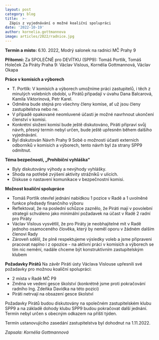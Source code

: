 ```yaml
---
layout: post
category: blog
title:  >-
  Zápis z vyjednávání o možné koaliční spolupráci
date: '2022-10-19'
author: kornelia.gottmannova
image: articles/2022/radnice.jpg
---
```

**Termín a místo:** 
6.10. 2022, Modrý salonek na radnici MČ Prahy 9

**Přítomni:** 
Za SPOLEČNĚ pro DEVÍTKU (SPP9): Tomáš Portlík, Tomáš Holeček
Za Piráty Praha 9: Václav Vislous, Kornélia Gottmannová, Václav Okapa

**Práce v komisích a výborech**
-   T. Portlík: V komisích a výborech umožníme práci zastupitelů, i těch z minulých volebních období, u Pirátů připadají v úvahu Dana Balcarová, Kamila Viktorinová, Petr Karel.
-   Odměna bude stejná pro všechny členy komise, ať už jsou členy zastupitelstva nebo ne.
-   V případě opakované neomluvené účasti je možné navrhnout ukončení členství v komisi.
-   Konkrétní složení komisí bude ještě diskutováno, Piráti připraví svůj návrh, přesný termín nebyl určen, bude ještě upřesněn během dalšího vyjednávání.
-   Byl diskutován Návrh Prahy 9 Sobě o možnosti účasti externích odborníků v komisích a výborech, tento návrh byl źa strany SPP9 odmítnut.
   
**Téma bezpečnosti, „Prohibiční vyhláška“**
-   Byly diskutovány výhody a nevýhody vyhlášky.
-   Shoda na potřebě zvýšení aktivity strážníků v ulicích.
-   Diskuse o nastavení komunikace v bezpečnostní komisi.
   
**Možnost koaliční spolupráce**
-   Tomáš Portlík otevřel jednání nabídkou 1 pozice v Radě a 1 uvolněné funkce předsedy finančního výboru
-   Reflektoval, že na poslední schůzce zaznělo, že Piráti mají v povolební strategii schváleno jako minimální požadavek na účast v Radě 2 radní pro Piráty
-   Václav Vislous vysvětlil, že pro Piráty je neobhajitelné mít v Radě jednoho osamoceného člověka, který by neměl oporu v žádném dalším členovi Rady
-   Zároveň sdělil, že plně respektujeme výsledky voleb a jsme připraveni pracovat naplno i z opozice - na aktivní práci v komisích a výborech se tím nic nemění, nadále chceme být konstruktivním zastupitelským klubem
   
**Požadavky Pirátů**
Na závěr Piráti ústy Václava Vislouse upřesnili své požadavky pro možnou koaliční spolupráci:
-   2 místa v Radě MČ P9
-   Změna ve vedení gesce školství (konkrétně jsme proti pokračování radního Ing. Zdeňka Davídka na této pozici)
-   Piráti netrvají na obsazení gesce školství
   
Požadavky Pirátů budou diskutovány na společném zastupitelském klubu SPP9 a na základě dohody klubu SPP9 budou pokračovat další jednání. Termín nebyl určen s obecným odkazem na příští týden.

Termín ustanovujícího zasedání zastupitelstva byl dohodnut na 1.11.2022.

*Zapsala: Kornélia Gottmannová*

